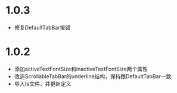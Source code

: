 # 1.0.3
* 修复DefaultTabBar报错


# 1.0.2

* 添加activeTextFontSize和inactiveTextFontSize两个属性
* 改造ScrollableTabBar的underline结构，保持跟DefaultTabBar一致
* 导入ts文件，并更新定义